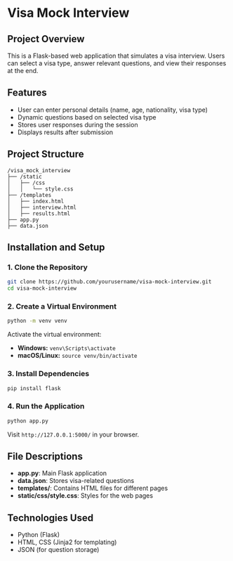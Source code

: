 # Visa Mock Interview

## Project Overview
This is a Flask-based web application that simulates a visa interview. Users can select a visa type, answer relevant questions, and view their responses at the end.

## Features
- User can enter personal details (name, age, nationality, visa type)
- Dynamic questions based on selected visa type
- Stores user responses during the session
- Displays results after submission

## Project Structure
```
/visa_mock_interview
├── /static
│   ├── /css
│   │   └── style.css
├── /templates
│   ├── index.html
│   ├── interview.html
│   ├── results.html
├── app.py
├── data.json
```

## Installation and Setup
### 1. Clone the Repository
```sh
git clone https://github.com/yourusername/visa-mock-interview.git
cd visa-mock-interview
```

### 2. Create a Virtual Environment
```sh
python -m venv venv
```
Activate the virtual environment:
- **Windows:** `venv\Scripts\activate`
- **macOS/Linux:** `source venv/bin/activate`

### 3. Install Dependencies
```sh
pip install flask
```

### 4. Run the Application
```sh
python app.py
```
Visit `http://127.0.0.1:5000/` in your browser.

## File Descriptions
- **app.py**: Main Flask application
- **data.json**: Stores visa-related questions
- **templates/**: Contains HTML files for different pages
- **static/css/style.css**: Styles for the web pages

## Technologies Used
- Python (Flask)
- HTML, CSS (Jinja2 for templating)
- JSON (for question storage)



